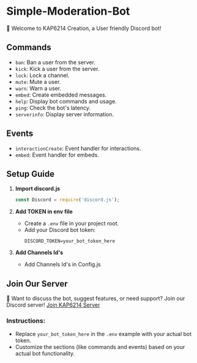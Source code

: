 # Simple-Moderation-Bot


🤖 Welcome to KAP6214 Creation, a User friendly Discord bot!

## Commands

- `ban`: Ban a user from the server.
- `kick`: Kick a user from the server.
- `lock`: Lock a channel.
- `mute`: Mute a user.
- `warn`: Warn a user.
- `embed`: Create embedded messages.
- `help`: Display bot commands and usage.
- `ping`: Check the bot's latency.
- `serverinfo`: Display server information.

## Events

- `interactionCreate`: Event handler for interactions.
- `embed`: Event handler for embeds.

## Setup Guide

1. **Import discord.js**
   ```javascript
   const Discord = require('discord.js');
   ```

2. **Add TOKEN in env file**
   - Create a `.env` file in your project root.
   - Add your Discord bot token:
     ```
     DISCORD_TOKEN=your_bot_token_here
     ```
3. **Add  Channels Id's**
   - Add Channels Id's in Config.js
  
     
## Join Our Server

🚀 Want to discuss the bot, suggest features, or need support? Join our Discord server!
[Join KAP6214 Server](https://discord.gg/DTsCMgQE93)


### Instructions:

- Replace `your_bot_token_here` in the `.env` example with your actual bot token.
- Customize the sections (like commands and events) based on your actual bot functionality.
  


